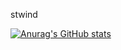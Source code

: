 stwind

[![Anurag's GitHub stats](https://github-readme-stats.vercel.app/api?username=stwind&theme=dark&&show_icons=true)](https://github.com/anuraghazra/github-readme-stats)
